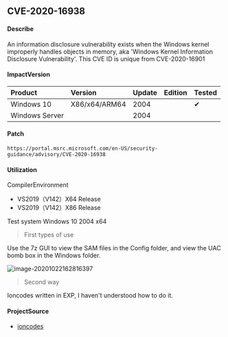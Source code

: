 ## CVE-2020-16938

#### Describe

An information disclosure vulnerability exists when the Windows kernel improperly handles objects in memory, aka 'Windows Kernel Information Disclosure Vulnerability'. This CVE ID is unique from CVE-2020-16901 

#### ImpactVersion

| Product        | Version       | Update | Edition | Tested             |
| :------------- | :------------ | ------ | ------- | ------------------ |
| Windows 10     | X86/x64/ARM64 | 2004   |         | &#10004; |
| Windows Server |               | 2004   |         |                    |

#### Patch

```
https://portal.msrc.microsoft.com/en-US/security-guidance/advisory/CVE-2020-16938
```

#### Utilization

CompilerEnvironment

- VS2019（V142）X64 Release
- VS2019（V142）X86 Release

Test system Windows 10 2004 x64 

> First types of use

Use the 7z GUI to view the SAM files in the Config folder, and view the UAC bomb box in the Windows folder.

![image-20201022162816397](https://raw.github.com/Ascotbe/Random-img/master/Kernelhub/CVE-2020-16938_win10_2004.png)

> Second way

Ioncodes written in EXP, I haven't understood how to do it.

#### ProjectSource

- [ioncodes](https://github.com/ioncodes/CVE-2020-16938)